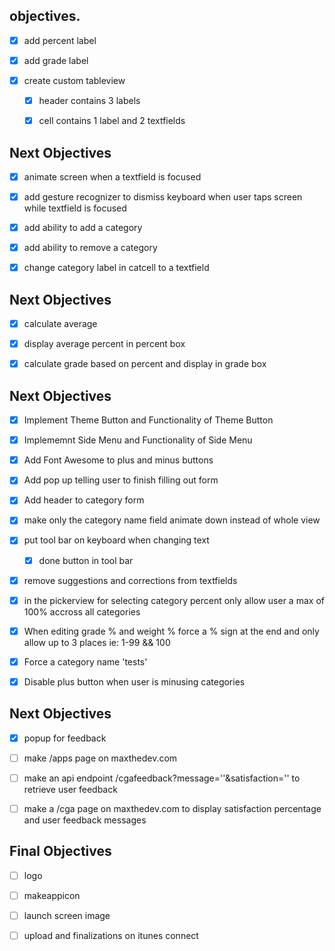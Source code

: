 ## objectives.

- [x] add percent label

- [x]  add grade label

- [x] create custom tableview

	- [x] header contains 3 labels

	- [x] cell contains 1 label and 2 textfields
	
	
## Next Objectives
- [x] animate screen when a textfield is focused

- [x] add gesture recognizer to dismiss keyboard when user taps screen while textfield is focused

- [x] add ability to add a category

- [x] add ability to remove a category

- [x] change category label in catcell to a textfield

## Next Objectives

- [x] calculate average

- [x] display average percent in percent box

- [x] calculate grade based on percent and display in grade box
	
## Next Objectives 

- [x] Implement Theme Button and Functionality of Theme Button

- [x] Implememnt Side Menu and Functionality of Side Menu

- [x] Add Font Awesome to plus and minus buttons

- [x] Add pop up telling user to finish filling out form

- [x] Add header to category form

- [x] make only the category name field animate down instead of whole view

- [x] put tool bar on keyboard when changing text 
	
	- [x] done button in tool bar

- [x] remove suggestions and corrections from textfields	
	
- [x] in the pickerview for selecting category percent only allow user a max of 100% accross all categories

- [x] When editing grade % and weight % force a % sign at the end and only allow up to 3 places ie: 1-99 && 100 

- [x] Force a category name 'tests' 

- [x] Disable plus button when user is minusing categories

## Next Objectives

- [x] popup for feedback

- [ ] make /apps page on maxthedev.com

- [ ] make an api endpoint /cgafeedback?message=''&satisfaction='' to retrieve user feedback

- [ ] make a /cga page on maxthedev.com to display satisfaction percentage and user feedback messages

## Final Objectives

- [ ] logo 
 
- [ ] makeappicon

- [ ] launch screen image

- [ ] upload and finalizations on itunes connect

